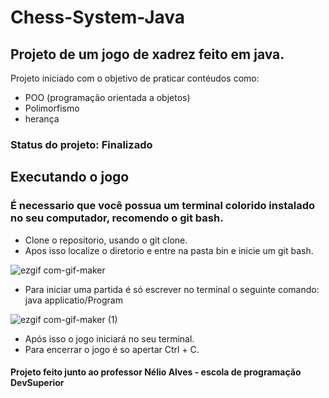 # Chess-System-Java
## Projeto de um jogo de xadrez feito em java.


Projeto iniciado com o objetivo de praticar contéudos como:
- POO (programação orientada a objetos)
- Polimorfismo
- herança

### Status do projeto: Finalizado

## Executando o jogo
### É necessario que você possua um terminal colorido instalado no seu computador, recomendo o git bash.

- Clone o repositorio, usando o git clone.
- Apos isso localize o diretorio e entre na pasta bin e inicie um git bash.

![ezgif com-gif-maker](https://user-images.githubusercontent.com/81615409/174504345-72a06021-ff8a-46be-99bd-55394d251a33.gif)

- Para iniciar uma partida é só escrever no terminal o seguinte comando: java applicatio/Program

![ezgif com-gif-maker (1)](https://user-images.githubusercontent.com/81615409/174504422-e70d2e6f-4683-4f38-8b14-4f884a0a08da.gif)

- Após isso o jogo iniciará no seu terminal.
- Para encerrar o jogo é so apertar Ctrl + C.

#### Projeto feito junto ao professor Nélio Alves - escola de programação DevSuperior


